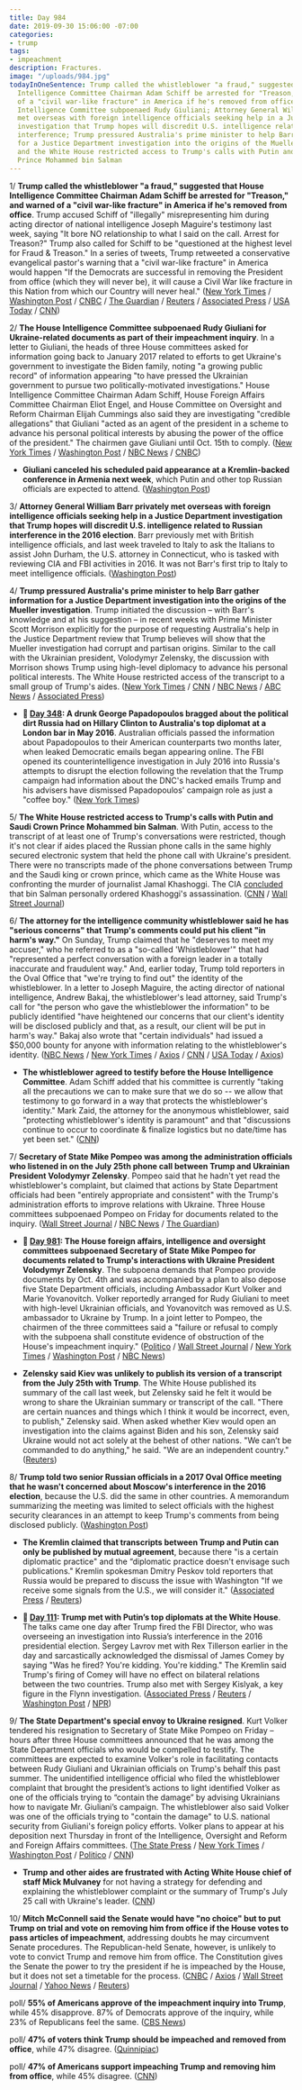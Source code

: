 ```yaml
---
title: Day 984
date: 2019-09-30 15:06:00 -07:00
categories:
- trump
tags:
- impeachment
description: Fractures.
image: "/uploads/984.jpg"
todayInOneSentence: Trump called the whistleblower "a fraud," suggested that House
  Intelligence Committee Chairman Adam Schiff be arrested for "Treason," and warned
  of a "civil war-like fracture" in America if he's removed from office; the House
  Intelligence Committee subpoenaed Rudy Giuliani; Attorney General William Barr privately
  met overseas with foreign intelligence officials seeking help in a Justice Department
  investigation that Trump hopes will discredit U.S. intelligence related to Russian
  interference; Trump pressured Australia's prime minister to help Barr gather information
  for a Justice Department investigation into the origins of the Mueller investigation;
  and the White House restricted access to Trump's calls with Putin and Saudi Crown
  Prince Mohammed bin Salman
---
```


1/ **Trump called the whistleblower "a fraud," suggested that House Intelligence Committee Chairman Adam Schiff be arrested for "Treason," and warned of a "civil war-like fracture" in America if he's removed from office**. Trump accused Schiff of "illegally" misrepresenting him during acting director of national intelligence Joseph Maguire's testimony last week, saying "It bore NO relationship to what I said on the call. Arrest for Treason?" Trump also called for Schiff to be "questioned at the highest level for Fraud & Treason." In a series of tweets, Trump retweeted a conservative evangelical pastor's warning that a "civil war-like fracture" in America would happen "If the Democrats are successful in removing the President from office (which they will never be), it will cause a Civil War like fracture in this Nation from which our Country will never heal." ([New York Times](https://www.nytimes.com/2019/09/30/us/politics/trump-schiff-treason.html) / [Washington Post](https://www.washingtonpost.com/politics/trump-lashes-out-again-at-whistleblower-questions-whether-schiff-should-be-arrested-for-treason/2019/09/30/932840ba-e370-11e9-a6e8-8759c5c7f608_story.html) / [CNBC](https://www.cnbc.com/2019/09/30/trump-asks-if-schiff-should-face-arrest-for-treason-over-impeachment-probe.html) / [The Guardian](https://www.theguardian.com/us-news/2019/sep/30/donald-trump-has-put-whistleblower-in-danger-lawyers-say-ukraine-impeachment) / [Reuters](https://www.reuters.com/article/us-usa-trump-whistleblower-schiff-idUSKBN1WF1B4) / [Associated Press](https://apnews.com/f7ba2667deda489ea7eb3e173944e734) / [USA Today](https://www.usatoday.com/story/news/politics/2019/09/30/donald-trump-attacks-impeachment-accusers-tweets/3817248002/) / [CNN](https://www.cnn.com/2019/09/30/politics/donald-trump-civil-war-impeachment/index.html))

2/ **The House Intelligence Committee subpoenaed Rudy Giuliani for Ukraine-related documents as part of their impeachment inquiry**. In a letter to Giuliani, the heads of three House committees asked for information going back to January 2017 related to efforts to get Ukraine's government to investigate the Biden family, noting "a growing public record" of information appearing "to have pressed the Ukrainian government to pursue two politically-motivated investigations." House Intelligence Committee Chairman Adam Schiff, House Foreign Affairs Committee Chairman Eliot Engel, and House Committee on Oversight and Reform Chairman Elijah Cummings also said they are investigating "credible allegations" that Giuliani "acted as an agent of the president in a scheme to advance his personal political interests by abusing the power of the office of the president." The chairmen gave Giuliani until Oct. 15th to comply. ([New York Times](https://www.nytimes.com/2019/09/30/us/politics/impeach-giuliani-subpoena.html) / [Washington Post](https://www.washingtonpost.com/national-security/house-panels-subpoena-giuliani-for-documents-in-ukraine-probe/2019/09/30/0a951ccc-e3bc-11e9-b403-f738899982d2_story.html) / [NBC News](https://www.nbcnews.com/politics/donald-trump/house-subpoenas-rudy-giuliani-ukraine-documents-part-impeachment-inquiry-n1060501) / [CNBC](https://www.cnbc.com/2019/09/30/house-democrats-subpoena-trump-lawyer-rudy-giuliani-in-impeachment-probe.html))

* **Giuliani canceled his scheduled paid appearance at a Kremlin-backed conference in Armenia next week**, which Putin and other top Russian officials are expected to attend. ([Washington Post](https://www.washingtonpost.com/politics/giuliani-set-to-make-paid-appearance-next-week-at-kremlin-backed-conference/2019/09/27/a15ab242-e133-11e9-8dc8-498eabc129a0_story.html))

3/ **Attorney General William Barr privately met overseas with foreign intelligence officials seeking help in a Justice Department investigation that Trump hopes will discredit U.S. intelligence related to Russian interference in the 2016 election**. Barr previously met with British intelligence officials, and last week traveled to Italy to ask the Italians to assist John Durham, the U.S. attorney in Connecticut, who is tasked with reviewing CIA and FBI activities in 2016. It was not Barr's first trip to Italy to meet intelligence officials. ([Washington Post](https://www.washingtonpost.com/national-security/attorney-general-barr-personally-asked-foreign-officials-to-aid-inquiry-into-cia-fbi-activities-in-2016/2019/09/30/d50cd5c4-e3a5-11e9-b403-f738899982d2_story.html))

4/ **Trump pressured Australia's prime minister to help Barr gather information for a Justice Department investigation into the origins of the Mueller investigation**. Trump initiated the discussion – with Barr's knowledge and at his suggestion – in recent weeks with Prime Minister Scott Morrison explicitly for the purpose of requesting Australia's help in the Justice Department review that Trump believes will show that the Mueller investigation had corrupt and partisan origins. Similar to the call with the Ukrainian president, Volodymyr Zelensky, the discussion with Morrison shows Trump using high-level diplomacy to advance his personal political interests. The White House restricted access of the transcript to a small group of Trump's aides. ([New York Times](https://www.nytimes.com/2019/09/30/us/politics/trump-australia-barr-mueller.html) / [CNN](https://www.cnn.com/2019/09/30/politics/trump-mueller-barr-australia/index.html) / [NBC News](https://www.nbcnews.com/politics/donald-trump/trump-asked-australian-prime-minister-help-investigate-mueller-probe-origins-n1060526) / [ABC News](https://abcnews.go.com/Politics/barr-asked-trump-introductions-australia-italy-review-russia/story?id=65964849) / [Associated Press](https://apnews.com/7246ca01d5fc4444b0cc8ad65006c390))

* **📌 [Day 348](https://whatthefuckjusthappenedtoday.com/2018/01/02/day-348/#1-a-drunk-george-papadopoulos-bragge): A drunk George Papadopoulos bragged about the political dirt Russia had on Hillary Clinton to Australia's top diplomat at a London bar in May 2016**. Australian officials passed the information about Papadopoulos to their American counterparts two months later, when leaked Democratic emails began appearing online. The FBI opened its counterintelligence investigation in July 2016 into Russia's attempts to disrupt the election following the revelation that the Trump campaign had information about the DNC's hacked emails Trump and his advisers have dismissed Papadopoulos' campaign role as just a "coffee boy." ([New York Times](https://www.nytimes.com/2017/12/30/us/politics/how-fbi-russia-investigation-began-george-papadopoulos.html))

5/ **The White House restricted access to Trump's calls with Putin and Saudi Crown Prince Mohammed bin Salman**. With Putin, access to the transcript of at least one of Trump's conversations were restricted, though it's not clear if aides placed the Russian phone calls in the same highly secured electronic system that held the phone call with Ukraine's president. There were no transcripts made of the phone conversations between Trump and the Saudi king or crown prince, which came as the White House was confronting the murder of journalist Jamal Khashoggi. The CIA [concluded](https://whatthefuckjusthappenedtoday.com/2018/11/19/day-669/#1-the-cia-concluded-that-saudi-crown) that bin Salman personally ordered Khashoggi's assassination. ([CNN](https://www.cnn.com/2019/09/27/politics/white-house-restricted-trump-calls-putin-saudi/index.html) / [Wall Street Journal](https://www.wsj.com/articles/embarrassing-leaks-led-to-clampdown-on-trumps-phone-records-11569710889))

6/ **The attorney for the intelligence community whistleblower said he has "serious concerns" that Trump's comments could put his client "in harm's way."** On Sunday, Trump claimed that he "deserves to meet my accuser," who he referred to as a "so-called 'Whistleblower'" that had "represented a perfect conversation with a foreign leader in a totally inaccurate and fraudulent way." And, earlier today, Trump told reporters in the Oval Office that "we're trying to find out" the identity of the whistleblower. In a letter to Joseph Maguire, the acting director of national intelligence, Andrew Bakaj, the whistleblower's lead attorney, said Trump's call for "the person who gave the whistleblower the information" to be publicly identified "have heightened our concerns that our client's identity will be disclosed publicly and that, as a result, our client will be put in harm's way." Bakaj also wrote that "certain individuals" had issued a $50,000 bounty for anyone with information relating to the whistleblower's identity. ([NBC News](https://www.nbcnews.com/politics/trump-impeachment-inquiry/whistleblower-s-lawyer-says-trump-endangering-his-client-n1060151) / [New York Times](https://www.nytimes.com/2019/09/30/us/politics/trump-schiff-treason.html) / [Axios](https://www.axios.com/whistleblowers-fears-for-safety-letter-shows-e12ffd3c-fdb5-4c7d-be21-79c3da4d9fb6.html) / [CNN](https://www.cnn.com/2019/09/29/politics/trump-impeachment-inquiry-whistleblower-complaint-adam-schiff/index.html) / [USA Today](https://www.usatoday.com/story/news/politics/2019/09/30/donald-trump-trying-find-out-who-ukraine-whistleblower/3822241002/) / [Axios](https://www.axios.com/donald-trump-identity-whistleblower-ukraine-c3c1b98f-962f-425d-8a1e-a0a44c9f744b.html))

* **The whistleblower agreed to testify before the House Intelligence Committee**. Adam Schiff added that his committee is currently "taking all the precautions we can to make sure that we do so -- we allow that testimony to go forward in a way that protects the whistleblower's identity." Mark Zaid, the attorney for the anonymous whistleblower, said "protecting whistleblower's identity is paramount" and that "discussions continue to occur to coordinate & finalize logistics but no date/time has yet been set." ([CNN](https://www.cnn.com/2019/09/29/politics/adam-schiff-whistleblower-testimony-house-intelligence-committee/index.html))

7/ **Secretary of State Mike Pompeo was among the administration officials who listened in on the July 25th phone call between Trump and Ukrainian President Volodymyr Zelensky**. Pompeo said that he hadn't yet read the whistleblower's complaint, but claimed that actions by State Department officials had been "entirely appropriate and consistent" with the Trump's administration efforts to improve relations with Ukraine. Three House committees subpoenaed Pompeo on Friday for documents related to the inquiry. ([Wall Street Journal](https://www.wsj.com/articles/mcconnell-envisions-senate-trial-if-house-passes-articles-of-impeachment-11569865002) / [NBC News](https://www.nbcnews.com/politics/donald-trump/pompeo-was-trump-ukraine-call-center-impeachment-inquiry-n1060586) / [The Guardian](https://www.theguardian.com/us-news/2019/sep/30/barr-pompeo-trump-ukraine-australia-2020))

* **📌 [Day 981](https://whatthefuckjusthappenedtoday.com/2019/09/27/day-981/#3-the-house-foreign-affairs-intellig): The House foreign affairs, intelligence and oversight committees subpoenaed Secretary of State Mike Pompeo for documents related to Trump's interactions with Ukraine President Volodymyr Zelensky**. The subpoena demands that Pompeo provide documents by Oct. 4th and was accompanied by a plan to also depose five State Department officials, including Ambassador Kurt Volker and Marie Yovanovitch. Volker reportedly arranged for Rudy Giuliani to meet with high-level Ukrainian officials, and Yovanovitch was removed as U.S. ambassador to Ukraine by Trump. In a joint letter to Pompeo, the chairmen of the three committees said a "failure or refusal to comply with the subpoena shall constitute evidence of obstruction of the House's impeachment inquiry." ([Politico](https://www.politico.com/news/2019/09/27/democrats-subpoena-pompeo-as-part-of-impeachment-inquiry-000159) / [Wall Street Journal](https://www.wsj.com/articles/house-committees-seek-documents-about-ukraine-aid-delay-11569608326) / [New York Times](https://www.nytimes.com/2019/09/27/us/politics/house-democrats-impeachment-trump.html) / [Washington Post](https://www.washingtonpost.com/politics/trump-whistleblower-impeachment/2019/09/27/55b99276-e0a8-11e9-8dc8-498eabc129a0_story.html) / [NBC News](https://www.nbcnews.com/politics/politics-news/pompeo-subpoenaed-house-democrats-over-trump-ukraine-scandal-n1059791))

* **Zelensky said Kiev was unlikely to publish its version of a transcript from the July 25th with Trump**. The White House published its summary of the call last week, but Zelensky said he felt it would be wrong to share the Ukrainian summary or transcript of the call. "There are certain nuances and things which I think it would be incorrect, even, to publish," Zelensky said. When asked whether Kiev would open an investigation into the claims against Biden and his son, Zelensky said Ukraine would not act solely at the behest of other nations. "We can’t be commanded to do anything," he said. "We are an independent country." ([Reuters](https://www.reuters.com/article/us-usa-trump-whistleblower-zelenskiy-idUSKBN1WF152))

8/ **Trump told two senior Russian officials in a 2017 Oval Office meeting that he wasn't concerned about Moscow's interference in the 2016 election**, because the U.S. did the same in other countries. A memorandum summarizing the meeting was limited to select officials with the highest security clearances in an attempt to keep Trump's comments from being disclosed publicly. ([Washington Post](https://www.washingtonpost.com/national-security/trump-told-russian-officials-in-2017-he-wasnt-concerned-about-moscows-interference-in-us-election/2019/09/27/b20a8bc8-e159-11e9-b199-f638bf2c340f_story.html))

* **The Kremlin claimed that transcripts between Trump and Putin can only be published by mutual agreement**, because there "is a certain diplomatic practice" and the “diplomatic practice doesn't envisage such publications." Kremlin spokesman Dmitry Peskov told reporters that Russia would be prepared to discuss the issue with Washington "If we receive some signals from the U.S., we will consider it." ([Associated Press](https://apnews.com/02a730dea5844fd1a834273ba71b3d5f) / [Reuters](https://www.reuters.com/article/us-usa-trump-whistleblower-kremlin-idUSKBN1WF1ET))

* **📌 [Day 111](https://whatthefuckjusthappenedtoday.com/2017/05/10/Day-111/#1-trump-met-with-putin%E2%80%99s-top-diploma): Trump met with Putin’s top diplomats at the White House**. The talks came one day after Trump fired the FBI Director, who was overseeing an investigation into Russia’s interference in the 2016 presidential election. Sergey Lavrov met with Rex Tillerson earlier in the day and sarcastically acknowledged the dismissal of James Comey by saying "Was he fired? You're kidding. You're kidding." The Kremlin said Trump's firing of Comey will have no effect on bilateral relations between the two countries. Trump also met with Sergey Kislyak, a key figure in the Flynn investigation. ([Associated Press](https://apnews.com/190c006d277c48f7954e472282a2436b/Official:-Trump-may-meet-top-Russian-diplomat-in-White-House) / [Reuters](https://www.reuters.com/article/us-usa-russia-idUSKBN1861V4) / [Washington Post](https://www.washingtonpost.com/world/national-security/trump-to-meet-top-russian-diplomat-at-the-white-house/2017/05/09/a32ccba6-3531-11e7-ab03-aa29f656f13e_story.html) / [NPR](http://www.npr.org/sections/thetwo-way/2017/05/10/527755991/trump-meets-with-russias-lavrov-at-the-white-house-today))

9/ **The State Department's special envoy to Ukraine resigned**. Kurt Volker tendered his resignation to Secretary of State Mike Pompeo on Friday – hours after three House committees announced that he was among the State Department officials who would be compelled to testify. The committees are expected to examine Volker's role in facilitating contacts between Rudy Giuliani and Ukrainian officials on Trump's behalf this past summer. The unidentified intelligence official who filed the whistleblower complaint that brought the president’s actions to light identified Volker as one of the officials trying to “contain the damage” by advising Ukrainians how to navigate Mr. Giuliani’s campaign. The whistleblower also said Volker was one of the officials trying to "contain the damage" to U.S. national security from Giuliani's foreign policy efforts. Volker plans to appear at his deposition next Thursday in front of the Intelligence, Oversight and Reform and Foreign Affairs committees. ([The State Press](https://www.statepress.com/article/2019/09/sppolitics-mccain-head-steps-down) / [New York Times](https://www.nytimes.com/2019/09/27/us/politics/volker-ukraine-resigns.html) / [Washington Post](https://www.washingtonpost.com/national-security/kurt-volker-trumps-special-envoy-to-ukraine-resigns/2019/09/28/b663cd92-e17c-11e9-b199-f638bf2c340f_story.html) / [Politico](https://www.politico.com/story/2019/09/28/trump-ukraine-kurt-volker-1517874) / [CNN](https://www.cnn.com/2019/09/28/politics/kurt-volker-house-foreign-affairs-committee/index.html))

* **Trump and other aides are frustrated with Acting White House chief of staff Mick Mulvaney** for not having a strategy for defending and explaining the whistleblower complaint or the summary of Trump's July 25 call with Ukraine's leader. ([CNN](https://www.cnn.com/2019/09/28/politics/mick-mulvaney-impeachment-inquiry-donald-trump/index.html))

10/ **Mitch McConnell said the Senate would have "no choice" but to put Trump on trial and vote on removing him from office if the House votes to pass articles of impeachment**, addressing doubts he may circumvent Senate procedures. The Republican-held Senate, however, is unlikely to vote to convict Trump and remove him from office. The Constitution gives the Senate the power to try the president if he is impeached by the House, but it does not set a timetable for the process. ([CNBC](https://www.cnbc.com/2019/09/30/mcconnell-says-senate-would-have-to-take-up-trump-impeachment.html) / [Axios](https://www.axios.com/mitch-mcconnell-senate-impeachment-house-a75ddd66-e684-44cb-ada0-773c2e5cae76.html) / [Wall Street Journal](https://www.wsj.com/articles/mcconnell-envisions-senate-trial-if-house-passes-articles-of-impeachment-11569865002) / [Yahoo News](https://news.yahoo.com/mitch-mcconnell-no-choice-impeachment-senate-vote-163209593.html) / [Reuters](https://www.reuters.com/article/us-usa-trump-whistleblower-mcconnell-idUSKBN1WF1VW))

poll/ **55% of Americans approve of the impeachment inquiry into Trump**, while 45% disapprove. 87% of Democrats approve of the inquiry, while 23% of Republicans feel the same. ([CBS News](https://www.cbsnews.com/news/trump-impeachment-inquiry-poll-cbs-news-poll-finds-majority-of-americans-and-democrats-approve/))

poll/ **47% of voters think Trump should be impeached and removed from office**, while 47% disagree. ([Quinnipiac](https://poll.qu.edu/national/release-detail?ReleaseID=3642))

poll/ **47% of Americans support impeaching Trump and removing him from office**, while 45% disagree. ([CNN](https://www.cnn.com/2019/09/30/politics/cnn-poll-impeachment-ukraine/index.html))
